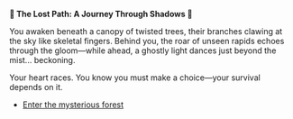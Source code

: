 **🌲 The Lost Path: A Journey Through Shadows 🌙**

You awaken beneath a canopy of twisted trees, their branches clawing at the sky like skeletal fingers.
Behind you, the roar of unseen rapids echoes through the gloom—while ahead, a ghostly light dances just beyond the mist... beckoning.

Your heart races. You know you must make a choice—your survival depends on it.  

- [Enter the mysterious forest](forest.md)
